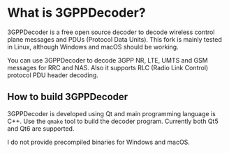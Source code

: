 What is 3GPPDecoder?
=====================

3GPPDecoder is a free open source decoder to decode wireless control plane messages and PDUs (Protocol Data Units).
This fork is mainly tested in Linux, although Windows and macOS should be working.

You can use 3GPPDecoder to decode 3GPP NR, LTE, UMTS and GSM messages for RRC and NAS. Also it supports RLC (Radio Link Control) protocol PDU header decoding.

## How to build 3GPPDecoder

3GPPDecoder is developed using Qt and main programming language is C++.
Use the `qmake` tool to build the decoder program.
Currently both Qt5 and Qt6 are supported.

I do not provide precompiled binaries for Windows and macOS.
